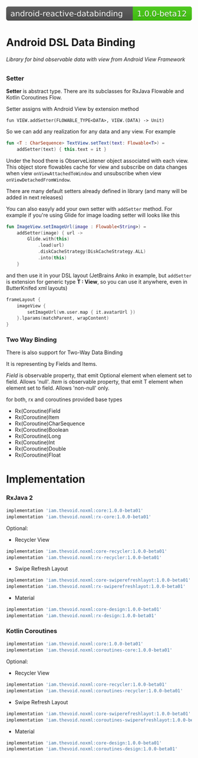 
<a href="https://bintray.com/beta/#/iamthevoid/maven/android-dsl-databinding"><img src="https://github.com/iamthevoid/android-dsl-databinding/blob/master/lib.svg"></a>

# Android DSL Data Binding

###### Library for bind observable data with view from Android View Framework



### Setter

**Setter** is abstract type. There are its subclasses for RxJava Flowable and Kotlin Coroutines Flow.

Setter assigns with Android View by extension method

```
fun VIEW.addSetter(FLOWABLE_TYPE<DATA>, VIEW.(DATA) -> Unit)
```

So we can add any realization for any data and any view. For example

```kotlin
fun <T : CharSequence> TextView.setText(text: Flowable<T>) =
    addSetter(text) { this.text = it }
```

Under the hood there is ObserveListener object associated with each view. This object store flowables
cache for view and subscribe on data changes when view `onViewAttachedToWindow` and unsubscribe when view `onViewDetachedFromWindow`.

There are many default setters already defined in library (and many will be added in next releases)

You can also easyly add your own setter with `addSetter` method. For example if you're using Glide
for image loading setter will looks like this 

```kotlin
fun ImageView.setImageUrl(image : Flowable<String>) =
    addSetter(image) { url ->
        Glide.with(this)
            .load(url)
            .diskCacheStrategy(DiskCacheStrategy.ALL)
            .into(this)
    }
``` 

and then use it in your DSL layout (JetBrains Anko in example, but `addSetter` is extension for
generic type **T : View**, so you can use it anywhere, even in ButterKnifed xml layouts)

```kotlin
frameLayout {
    imageView {
        setImageUrl(vm.user.map { it.avatarUrl })
    }.lparams(matchParent, wrapContent)
}
``` 

### Two Way Binding

There is also support for Two-Way Data Binding

It is representing by Fields and Items.

*Field* is observable property, that emit Optional<T> element when element set to field. Allows 'null'.
*Item* is observable property, that emit T element when element set to field. Allows 'non-null' only.

for both, rx and coroutines provided base types

- Rx(Coroutine)Field
- Rx(Coroutine)Item
- Rx(Coroutine)CharSequence
- Rx(Coroutine)Boolean
- Rx(Coroutine)Long
- Rx(Coroutine)Int
- Rx(Coroutine)Double
- Rx(Coroutine)Float

# Implementation

### RxJava 2

```gradle
implementation 'iam.thevoid.noxml:core:1.0.0-beta01'
implementation 'iam.thevoid.noxml:rx-core:1.0.0-beta01'
```

Optional:
- Recycler View
```gradle
implementation 'iam.thevoid.noxml:core-recycler:1.0.0-beta01'
implementation 'iam.thevoid.noxml:rx-recycler:1.0.0-beta01'
```
- Swipe Refresh Layout
```gradle
implementation 'iam.thevoid.noxml:core-swiperefreshlayot:1.0.0-beta01'
implementation 'iam.thevoid.noxml:rx-swiperefreshlayot:1.0.0-beta01'
```
- Material
```gradle
implementation 'iam.thevoid.noxml:core-design:1.0.0-beta01'
implementation 'iam.thevoid.noxml:rx-design:1.0.0-beta01'
```

### Kotlin Coroutines

```gradle
implementation 'iam.thevoid.noxml:core:1.0.0-beta01'
implementation 'iam.thevoid.noxml:coroutines-core:1.0.0-beta01'
```

Optional:
- Recycler View
```gradle
implementation 'iam.thevoid.noxml:core-recycler:1.0.0-beta01'
implementation 'iam.thevoid.noxml:coroutines-recycler:1.0.0-beta01'
```
- Swipe Refresh Layout
```gradle
implementation 'iam.thevoid.noxml:core-swiperefreshlayot:1.0.0-beta01'
implementation 'iam.thevoid.noxml:coroutines-swiperefreshlayot:1.0.0-beta01'
```
- Material
```gradle
implementation 'iam.thevoid.noxml:core-design:1.0.0-beta01'
implementation 'iam.thevoid.noxml:coroutines-design:1.0.0-beta01'
```
